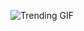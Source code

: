 ![Trending GIF](https://media3.giphy.com/media/v1.Y2lkPThiYjIxNzcyY3VndmR5N2o2ZXZ1amJxcDN3bHBoaGh1aGNkYTlrNDA0Mm96OHZldiZlcD12MV9naWZzX3NlYXJjaCZjdD1n/ZVik7pBtu9dNS/giphy.gif)
